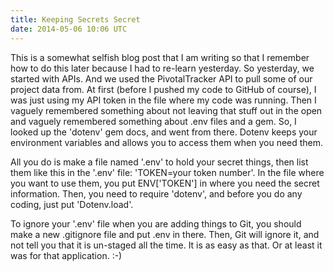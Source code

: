 ```yaml
---
title: Keeping Secrets Secret
date: 2014-05-06 10:06 UTC
---
```


This is a somewhat selfish blog post that I am writing so that I remember how to do this later because I had to re-learn
yesterday. So yesterday, we started with APIs. And we used the PivotalTracker API to pull
some of our project data from. At first (before I pushed my code to GitHub of course), I was just using my API token in the file where
my code was running. Then I vaguely remembered something about not leaving that stuff out in the open and vaguely
remembered something about .env files and a gem. So, I looked up the 'dotenv' gem docs, and went from there.
Dotenv keeps your environment variables and allows you to access them when you need them.

All you do is make a file named '.env' to hold your secret things, then list them like this in the '.env' file:
'TOKEN=your token number'. In the file where you want to use them, you put ENV['TOKEN'] in where you need the secret
information. Then, you need to require 'dotenv', and before you do any coding, just put 'Dotenv.load'.

To ignore your '.env' file when you are adding things to Git, you should make a new .gitignore file and put .env in there.
Then, Git will ignore it, and not tell you that it is un-staged all the time. It is as easy as that. Or at least it was for
that application. :-)